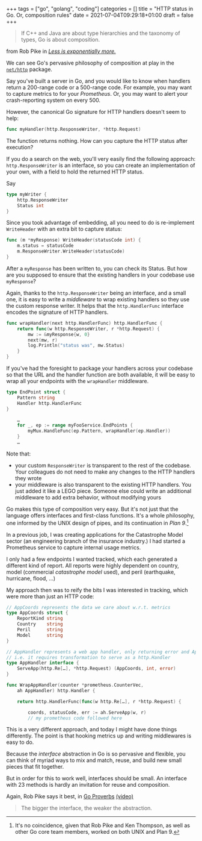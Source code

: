 +++
tags = ["go", "golang", "coding"]
categories = []
title = "HTTP status in Go. Or, composition rules"
date = 2021-07-04T09:29:18+01:00
draft = false
+++

> If C++ and Java are about type hierarchies and the taxonomy of types,
> Go is about composition.

from Rob Pike in [*Less is exponentially more.*](https://commandcenter.blogspot.com/2012/06/less-is-exponentially-more.html)

We can see Go's pervasive philosophy of composition at play in the
[`net/http`](https://golang.org/pkg/net/http/) package.

Say you've built a server in Go, and you would like to know when handlers
return a 200-range code or a 500-range code.
For example, you may want to capture metrics to for your *Prometheus*. Or,
you may want to alert your crash-reporting system on every 500.

However, the canonical Go signature for HTTP handlers doesn't seem to help:

``` go
func myHandler(http.ResponseWriter, *http.Request)
```

The function returns nothing. How can you capture the HTTP status after execution?

If you do a search on the web, you'll very easily find the following approach:
`http.ResponseWriter` is an interface, so you can create an implementation of
your own, with a field to hold the returned HTTP status.

Say

``` go
type myWriter {
    http.ResponseWriter
    Status int
}
```

Since you took advantage of embedding, all you need to do is re-implement
`WriteHeader` with an extra bit to capture status:

``` go
func (m *myResponse) WriteHeader(statusCode int) {
    m.status = statusCode
    m.ResponseWriter.WriteHeader(statusCode)
}
```

After a `myResponse` has been written to, you can check its Status.
But how are you supposed to ensure that the existing handlers in your
codebase use `myResponse`?

Again, thanks to the `http.ResponseWriter` being an interface, and a small one,
it is easy to write a *middleware* to wrap existing handlers so they use the
custom response writer.
It helps that the `http.HandlerFunc` interface encodes the signature of
HTTP handlers.

``` go
func wrapHandler(next http.HandlerFunc) http.HandlerFunc {
    return func(w http.ResponseWriter, r *http.Request) {
        mw := &myResponse{w, 0}
        next(mw, r)
        log.Println("status was", mw.Status)
    }
}
```

If you've had the foresight to package your handlers across your codebase so that
the URL and the handler function are both available, it will be easy to wrap
all your endpoints with the `wrapHandler` middleware.

``` go
type EndPoint struct {
    Pattern string
    Handler http.HandlerFunc
}

    …
    for _, ep := range myFooService.EndPoints {
        myMux.HandleFunc(ep.Pattern, wrapHandler(ep.Handler))
    }
    …
```

Note that:

* your custom `ResponseWriter` is transparent to the rest of the codebase. Your
  colleagues do not need to make any changes to the HTTP handlers they wrote
* your middleware is also transparent to the existing HTTP handlers. You just
  added it like a LEGO piece. Someone else could write an additional
  middleware to add extra behavior, without modifying yours

Go makes this type of composition very easy. But it's not just that the language
offers interfaces and first-class functions. It's a whole philosophy,
one informed by the UNIX design of pipes, and its continuation in *Plan 9*.[^1]

In a previous job, I was creating applications for the Catastrophe Model sector
(an engineering branch of the insurance industry.) I had started a
Prometheus service to capture internal usage metrics.

I only had a few endpoints I wanted tracked, which each generated a different
kind of report. All reports were highly dependent on country,
model (commercial *catastrophe model* used),
and peril (earthquake, hurricane, flood, …)

My approach then was to reify the bits I was interested in tracking, which were
more than just an HTTP code:

``` go
// AppCoords represents the data we care about w.r.t. metrics
type AppCoords struct {
    ReportKind string
    Country    string
    Peril      string
    Model      string
}

// AppHandler represents a web app handler, only returning error and AppCoords,
// i.e. it requires transformation to serve as a http.Handler
type AppHandler interface {
    ServeApp(http.Re[…], *http.Request) (AppCoords, int, error)
}

func WrapAppHandler(counter *prometheus.CounterVec,
    ah AppHandler) http.Handler {

    return http.HandlerFunc(func(w http.Re[…], r *http.Request) {

        coords, statusCode, err := ah.ServeApp(w, r)
        // my prometheus code followed here
```

This is a very different approach, and today I might have done things differently.
The point is that hooking metrics up and writing middlewares is easy to do.

Because the *interface* abstraction in Go is so pervasive and flexible, you can
think of myriad ways to mix and match, reuse, and build new small pieces that
fit together.

But in order for this to work well, interfaces should be small.
An interface with 23 methods is hardly an invitation for reuse and composition.

Again, Rob Pike says it best, in [Go Proverbs](https://go-proverbs.github.io)
[(video)](https://www.youtube.com/watch?v=PAAkCSZUG1c&t=317s)
> The bigger the interface, the weaker the abstraction.

[^1]: It's no coincidence, given that Rob Pike and Ken Thompson, as well as other
Go core team members, worked on both UNIX and Plan 9.
